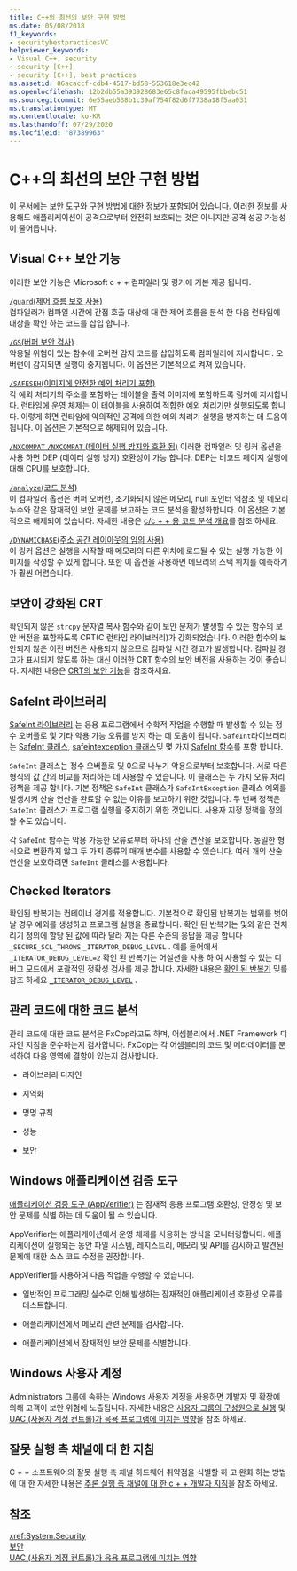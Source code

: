 ```yaml
---
title: C++의 최선의 보안 구현 방법
ms.date: 05/08/2018
f1_keywords:
- securitybestpracticesVC
helpviewer_keywords:
- Visual C++, security
- security [C++]
- security [C++], best practices
ms.assetid: 86acaccf-cdb4-4517-bd58-553618e3ec42
ms.openlocfilehash: 12b2db55a393928683e65c8faca49595fbbebc51
ms.sourcegitcommit: 6e55aeb538b1c39af754f82d6f7738a18f5aa031
ms.translationtype: MT
ms.contentlocale: ko-KR
ms.lasthandoff: 07/29/2020
ms.locfileid: "87389963"
---
```

# <a name="security-best-practices-for-c"></a>C++의 최선의 보안 구현 방법

이 문서에는 보안 도구와 구현 방법에 대한 정보가 포함되어 있습니다. 이러한 정보를 사용해도 애플리케이션이 공격으로부터 완전히 보호되는 것은 아니지만 공격 성공 가능성이 줄어듭니다.

## <a name="visual-c-security-features"></a>Visual C++ 보안 기능

이러한 보안 기능은 Microsoft c + + 컴파일러 및 링커에 기본 제공 됩니다.

[`/guard`(제어 흐름 보호 사용)](../build/reference/guard-enable-control-flow-guard.md)<br/>
컴파일러가 컴파일 시간에 간접 호출 대상에 대 한 제어 흐름을 분석 한 다음 런타임에 대상을 확인 하는 코드를 삽입 합니다.

[`/GS`(버퍼 보안 검사)](../build/reference/gs-buffer-security-check.md)<br/>
악용될 위험이 있는 함수에 오버런 감지 코드를 삽입하도록 컴파일러에 지시합니다. 오버런이 감지되면 실행이 중지됩니다. 이 옵션은 기본적으로 켜져 있습니다.

[`/SAFESEH`(이미지에 안전한 예외 처리기 포함)](../build/reference/safeseh-image-has-safe-exception-handlers.md)<br/>
각 예외 처리기의 주소를 포함하는 테이블을 출력 이미지에 포함하도록 링커에 지시합니다. 런타임에 운영 체제는 이 테이블을 사용하여 적합한 예외 처리기만 실행되도록 합니다. 이렇게 하면 런타임에 악의적인 공격에 의한 예외 처리기 실행을 방지하는 데 도움이 됩니다. 이 옵션은 기본적으로 해제되어 있습니다.

[`/NXCOMPAT`](../build/reference/nxcompat.md)[ `/NXCOMPAT` (데이터 실행 방지와 호환 됨)](../build/reference/nxcompat-compatible-with-data-execution-prevention.md) 이러한 컴파일러 및 링커 옵션을 사용 하면 DEP (데이터 실행 방지) 호환성이 가능 합니다. DEP는 비코드 페이지 실행에 대해 CPU를 보호합니다.

[`/analyze`(코드 분석)](../build/reference/analyze-code-analysis.md)<br/>
이 컴파일러 옵션은 버퍼 오버런, 초기화되지 않은 메모리, null 포인터 역참조 및 메모리 누수와 같은 잠재적인 보안 문제를 보고하는 코드 분석을 활성화합니다. 이 옵션은 기본적으로 해제되어 있습니다. 자세한 내용은 [c/c + + 용 코드 분석 개요](/cpp/code-quality/code-analysis-for-c-cpp-overview)를 참조 하세요.

[`/DYNAMICBASE`(주소 공간 레이아웃의 임의 사용)](../build/reference/dynamicbase-use-address-space-layout-randomization.md)<br/>
이 링커 옵션은 실행을 시작할 때 메모리의 다른 위치에 로드될 수 있는 실행 가능한 이미지를 작성할 수 있게 합니다. 또한 이 옵션을 사용하면 메모리의 스택 위치를 예측하기가 훨씬 어렵습니다.

## <a name="security-enhanced-crt"></a>보안이 강화된 CRT

확인되지 않은 `strcpy` 문자열 복사 함수와 같이 보안 문제가 발생할 수 있는 함수의 보안 버전을 포함하도록 CRT(C 런타임 라이브러리)가 강화되었습니다. 이러한 함수의 보안되지 않은 이전 버전은 사용되지 않으므로 컴파일 시간 경고가 발생합니다. 컴파일 경고가 표시되지 않도록 하는 대신 이러한 CRT 함수의 보안 버전을 사용하는 것이 좋습니다. 자세한 내용은 [CRT의 보안 기능](../c-runtime-library/security-features-in-the-crt.md)을 참조하세요.

## <a name="safeint-library"></a>SafeInt 라이브러리

[SafeInt 라이브러리](../safeint/safeint-library.md) 는 응용 프로그램에서 수학적 작업을 수행할 때 발생할 수 있는 정수 오버플로 및 기타 악용 가능 오류를 방지 하는 데 도움이 됩니다. `SafeInt`라이브러리는 [SafeInt 클래스](../safeint/safeint-class.md), [safeintexception 클래스](../safeint/safeintexception-class.md)및 몇 가지 [SafeInt 함수](../safeint/safeint-functions.md)를 포함 합니다.

`SafeInt` 클래스는 정수 오버플로 및 0으로 나누기 악용으로부터 보호합니다. 서로 다른 형식의 값 간의 비교를 처리하는 데 사용할 수 있습니다. 이 클래스는 두 가지 오류 처리 정책을 제공 합니다. 기본 정책은 `SafeInt` 클래스가 `SafeIntException` 클래스 예외를 발생시켜 산술 연산을 완료할 수 없는 이유를 보고하기 위한 것입니다. 두 번째 정책은 `SafeInt` 클래스가 프로그램 실행을 중지하기 위한 것입니다. 사용자 지정 정책을 정의할 수도 있습니다.

각 `SafeInt` 함수는 악용 가능한 오류로부터 하나의 산술 연산을 보호합니다. 동일한 형식으로 변환하지 않고 두 가지 종류의 매개 변수를 사용할 수 있습니다. 여러 개의 산술 연산을 보호하려면 `SafeInt` 클래스를 사용합니다.

## <a name="checked-iterators"></a>Checked Iterators

확인된 반복기는 컨테이너 경계를 적용합니다. 기본적으로 확인된 반복기는 범위를 벗어날 경우 예외를 생성하고 프로그램 실행을 종료합니다. 확인 된 반복기는 및와 같은 전처리기 정의에 할당 된 값에 따라 달라 지는 다른 수준의 응답을 제공 합니다 `_SECURE_SCL_THROWS` `_ITERATOR_DEBUG_LEVEL` . 예를 들어에서 `_ITERATOR_DEBUG_LEVEL=2` 확인 된 반복기는 어설션을 사용 하 여 사용할 수 있는 디버그 모드에서 포괄적인 정확성 검사를 제공 합니다. 자세한 내용은 [확인 된 반복기](../standard-library/checked-iterators.md) 및를 참조 하세요 [`_ITERATOR_DEBUG_LEVEL`](../standard-library/iterator-debug-level.md) .

## <a name="code-analysis-for-managed-code"></a>관리 코드에 대한 코드 분석

관리 코드에 대한 코드 분석은 FxCop라고도 하며, 어셈블리에서 .NET Framework 디자인 지침을 준수하는지 검사합니다. FxCop는 각 어셈블리의 코드 및 메타데이터를 분석하여 다음 영역에 결함이 있는지 검사합니다.

- 라이브러리 디자인

- 지역화

- 명명 규칙

- 성능

- 보안

## <a name="windows-application-verifier"></a>Windows 애플리케이션 검증 도구

[애플리케이션 검증 도구 (AppVerifier)](/windows-hardware/drivers/debugger/enable-application-verifier) 는 잠재적 응용 프로그램 호환성, 안정성 및 보안 문제를 식별 하는 데 도움이 될 수 있습니다.

AppVerifier는 애플리케이션에서 운영 체제를 사용하는 방식을 모니터링합니다. 애플리케이션이 실행되는 동안 파일 시스템, 레지스트리, 메모리 및 API를 감시하고 발견된 문제에 대한 소스 코드 수정을 권장합니다.

AppVerifier를 사용하여 다음 작업을 수행할 수 있습니다.

- 일반적인 프로그래밍 실수로 인해 발생하는 잠재적인 애플리케이션 호환성 오류를 테스트합니다.

- 애플리케이션에서 메모리 관련 문제를 검사합니다.

- 애플리케이션에서 잠재적인 보안 문제를 식별합니다.

## <a name="windows-user-accounts"></a>Windows 사용자 계정

Administrators 그룹에 속하는 Windows 사용자 계정을 사용하면 개발자 및 확장에 의해 고객이 보안 위험에 노출됩니다. 자세한 내용은 [사용자 그룹의 구성원으로 실행](running-as-a-member-of-the-users-group.md) 및 [UAC (사용자 계정 컨트롤)가 응용 프로그램에 미치는 영향](how-user-account-control-uac-affects-your-application.md)을 참조 하세요.

## <a name="guidance-for-speculative-execution-side-channels"></a>잘못 실행 측 채널에 대 한 지침

C + + 소프트웨어의 잘못 실행 측 채널 하드웨어 취약점을 식별할 하 고 완화 하는 방법에 대 한 자세한 내용은 [추론 실행 측 채널에 대 한 c + + 개발자 지침](developer-guidance-speculative-execution.md)을 참조 하세요.

## <a name="see-also"></a>참조

<xref:System.Security> <br/>
[보안](/dotnet/standard/security/index)<br/>
[UAC (사용자 계정 컨트롤)가 응용 프로그램에 미치는 영향](how-user-account-control-uac-affects-your-application.md)

